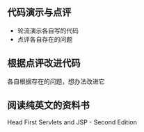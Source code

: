## 代码演示与点评
- 轮流演示各自写的代码
- 点评各自存在的问题

## 根据点评改进代码
各自根据存在的问题，想办法改进它

## 阅读纯英文的资料书
Head First Servlets and JSP - Second Edition